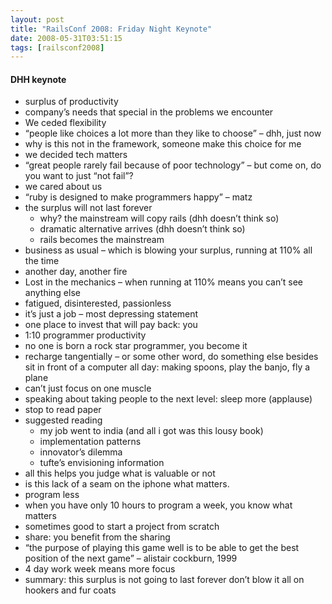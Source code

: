 ```yaml
---
layout: post
title: "RailsConf 2008: Friday Night Keynote"
date: 2008-05-31T03:51:15
tags: [railsconf2008]
---
```


<h4><span class="caps">DHH</span> keynote</h4>

<ul>
<li>surplus of productivity</li>
<li>company&#8217;s needs that special in the problems we encounter</li>
<li>We ceded flexibility</li>
<li>&#8220;people like choices a lot more than they like to choose&#8221; &#8211; dhh, just now</li>
<li>why is this not in the framework, someone make this choice for me</li>
<li>we decided tech matters</li>
<li>&#8220;great people rarely fail because of poor technology&#8221; &#8211; but come on, do you want to just &#8220;not fail&#8221;?</li>
<li>we cared about us</li>
<li>&#8220;ruby is designed to make programmers happy&#8221; &#8211; matz</li>
<li>the surplus will not last forever
<ul>
<li>why? the mainstream will copy rails (dhh doesn&#8217;t think so)</li>
<li>dramatic alternative arrives (dhh doesn&#8217;t think so)</li>
<li>rails becomes the mainstream</li>
</ul></li>
<li>business as usual &#8211; which is blowing your surplus, running at 110% all the time</li>
<li>another day, another fire</li>
<li>Lost in the mechanics &#8211; when running at 110% means you can&#8217;t see anything else</li>
<li>fatigued, disinterested, passionless</li>
<li>it&#8217;s just a job &#8211; most depressing statement</li>
<li>one place to invest that will pay back: you</li>
<li>1:10 programmer productivity</li>
<li>no one is born a rock star programmer, you become it</li>
<li>recharge tangentially &#8211; or some other word, do something else besides sit in front of a computer all day: making spoons, play the banjo, fly a plane </li>
<li>can&#8217;t just focus on one muscle</li>
<li>speaking about taking people to the next level: sleep more (applause)</li>
<li>stop to read paper</li>
<li>suggested reading
<ul>
<li>my job went to india (and all i got was this lousy book)</li>
<li>implementation patterns</li>
<li>innovator&#8217;s dilemma</li>
<li>tufte&#8217;s envisioning information</li>
</ul></li>
<li>all this helps you judge what is valuable or not</li>
<li>is this lack of a seam on the iphone what matters.</li>
<li>program less</li>
<li>when you have only 10 hours to program a week, you know what matters</li>
<li>sometimes good to start a project from scratch</li>
<li>share: you benefit from the sharing</li>
<li>&#8220;the purpose of playing this game well is to be able to get the best position of the next game&#8221; &#8211; alistair cockburn, 1999</li>
<li>4 day work week means more focus</li>
<li>summary: this surplus is not going to last forever don&#8217;t blow it all on hookers and fur coats</li>
</ul>
